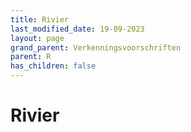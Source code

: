 ```yaml
---
title: Rivier
last_modified_date: 19-09-2023
layout: page
grand_parent: Verkenningsvoorschriften
parent: R
has_children: false
---
```


Rivier
======

